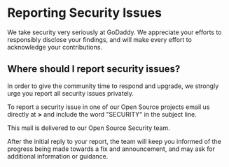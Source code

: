 # Reporting Security Issues

We take security very seriously at GoDaddy. We appreciate your efforts to
responsibly disclose your findings, and will make every effort to acknowledge
your contributions.

## Where should I report security issues?

In order to give the community time to respond and upgrade, we strongly urge you
report all security issues privately.

To report a security issue in one of our Open Source projects email us directly
at **<CONTACT EMAIL>>** and include the word "SECURITY" in the subject line.

This mail is delivered to our Open Source Security team.

After the initial reply to your report, the team will keep you informed of the
progress being made towards a fix and announcement, and may ask for additional
information or guidance.
